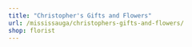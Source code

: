 ```yaml
---
title: "Christopher's Gifts and Flowers"
url: /mississauga/christophers-gifts-and-flowers/
shop: florist
---
```

